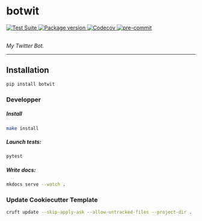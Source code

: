 <p align="center">
  <h1> botwit </h1>
  <p>
    <a href="https://github.com/gjeusel/botwit/actions">
        <img src="https://github.com/gjeusel/botwit/workflows/Test%20Suite/badge.svg" alt="Test Suite" onerror="this.style.display='none'">
    </a>
    <a href="https://pypi.org/project/botwit/">
        <img src="https://badge.fury.io/py/botwit.svg" alt="Package version" onerror="this.style.display='none'">
    </a>
    <a href="https://codecov.io/gh/gjeusel/botwit">
        <img src="https://codecov.io/gh/gjeusel/botwit/branch/master/graph/badge.svg" alt="Codecov" onerror="this.style.display='none'">
    </a>
    <!-- <a href="github page link for mkdocs"> -->
    <!--   <img src="https://img.shields.io/badge/mkdocs-pages-brightgreen" alt="MKDocs github page"> -->
    <!-- </a> -->
    <a href="https://github.com/pre-commit/pre-commit">
        <img src="https://img.shields.io/badge/pre--commit-enabled-brightgreen?logo=pre-commit&logoColor=white" alt="pre-commit">
    </a>
  </p>
  <br/>
  <em>My Twitter Bot.</em>
</p>

---

## Installation

```bash
pip install botwit
```

### Developper

##### Install

```bash
make install
```

##### Launch tests:

```bash
pytest
```

##### Write docs:

```bash
mkdocs serve --watch .
```

### Update Cookiecutter Template

```bash
cruft update --skip-apply-ask --allow-untracked-files --project-dir .
```
